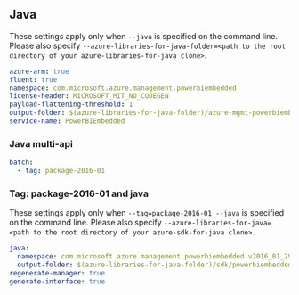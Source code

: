 ## Java

These settings apply only when `--java` is specified on the command line.
Please also specify `--azure-libraries-for-java-folder=<path to the root directory of your azure-libraries-for-java clone>`.

``` yaml $(java)
azure-arm: true
fluent: true
namespace: com.microsoft.azure.management.powerbiembedded
license-header: MICROSOFT_MIT_NO_CODEGEN
payload-flattening-threshold: 1
output-folder: $(azure-libraries-for-java-folder)/azure-mgmt-powerbiembedded
service-name: PowerBIEmbedded
```

### Java multi-api

``` yaml $(java) && $(multiapi)
batch:
  - tag: package-2016-01
```

### Tag: package-2016-01 and java

These settings apply only when `--tag=package-2016-01 --java` is specified on the command line.
Please also specify `--azure-libraries-for-java=<path to the root directory of your azure-sdk-for-java clone>`.

``` yaml $(tag) == 'package-2016-01' && $(java) && $(multiapi)
java:
  namespace: com.microsoft.azure.management.powerbiembedded.v2016_01_29
  output-folder: $(azure-libraries-for-java-folder)/sdk/powerbiembedded/azure-mgmt-powerbiembedded/v2016_01_29
regenerate-manager: true
generate-interface: true
```
